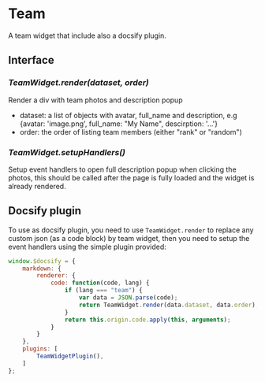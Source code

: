 # Team

A team widget that include also a docsify plugin.



## Interface


### _TeamWidget.render(dataset, order)_

Render a div with team photos and description popup

* dataset: a list of objects with avatar, full_name and description, e.g {avatar: 'image.png', full_name: "My Name", descirption: '...'}
* order: the order of listing team members (either "rank" or "random")


### _TeamWidget.setupHandlers()_

Setup event handlers to open full description popup when clicking the photos, this should be called after the page is fully loaded and the widget is already rendered.


## Docsify plugin

To use as docsify plugin, you need to use `TeamWidget.render` to replace any custom json (as a code block) by team widget, then you need to setup the event handlers using the simple plugin provided:

```javascript
window.$docsify = {
    markdown: {
        renderer: {
            code: function(code, lang) {
                if (lang === "team") {
                    var data = JSON.parse(code);
                    return TeamWidget.render(data.dataset, data.order);
                }
                return this.origin.code.apply(this, arguments);
            }
        }
    },
    plugins: [
        TeamWidgetPlugin(),
    ]
};
```
